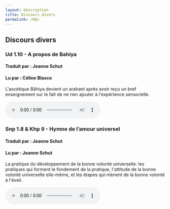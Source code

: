 ```yaml
---
layout: description
title: Discours divers
permalink: /KN/
---
```


## Discours divers

### Ud 1.10 - A propos de Bahiya
#### Traduit par : Jeanne Schut
#### Lu par : Céline Blasco

L'ascétique Bāhiya devient un arahant après avoir reçu un bref enseignement sur le fait de ne rien ajouter à l'expérience sensorielle.

<div class="center">
  <audio
       width="300"
       height="32"
       controls="controls"
       src="https://docs.google.com/uc?export=open&amp;id=1oHnZT7qkwACxzWsLgOv8dpiJgt3VKttD"
       type="audio/mp3">
  </audio>
</div>

### Snp 1.8 & Khp 9 - Hymne de l’amour universel
#### Traduit par : Jeanne Schut
#### Lu par : Jeanne Schut

La pratique du développement de la bonne volonté universelle: les pratiques qui forment le fondement de la pratique, l'attitude de la bonne volonté universelle elle-même, et les étapes qui mènent de la bonne volonté à l'éveil.

<div class="center">
  <audio
       width="300"
       height="32"
       controls="controls"
       src="https://docs.google.com/uc?export=open&amp;id=1Z3oop2Ot4c07ErWLw5d7MD__R0wJNZlx"
       type="audio/mp3">
  </audio>
</div>
